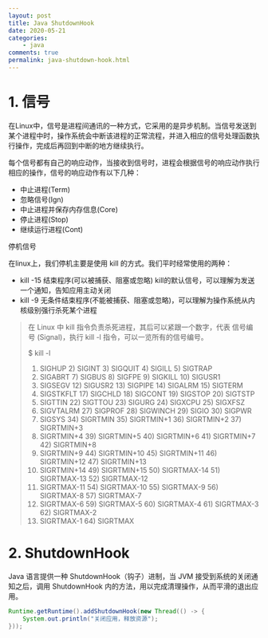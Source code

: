 ```yaml
---
layout: post
title: Java ShutdownHook
date: 2020-05-21
categories:
    - java
comments: true
permalink: java-shutdown-hook.html
---
```


# 1. 信号

在Linux中，信号是进程间通讯的一种方式，它采用的是异步机制。当信号发送到某个进程中时，操作系统会中断该进程的正常流程，并进入相应的信号处理函数执行操作，完成后再回到中断的地方继续执行。

每个信号都有自己的响应动作，当接收到信号时，进程会根据信号的响应动作执行相应的操作，信号的响应动作有以下几种：

- 中止进程(Term)
- 忽略信号(Ign)
- 中止进程并保存内存信息(Core)
- 停止进程(Stop)
- 继续运行进程(Cont)

停机信号

在linux上，我们停机主要是使用 kill 的方式。我们平时经常使用的两种：

- kill -15 <pid> 结束程序(可以被捕获、阻塞或忽略) kill的默认信号，可以理解为发送一个通知，告知应用主动关闭
- kill -9 <pid> 无条件结束程序(不能被捕获、阻塞或忽略)，可以理解为操作系统从内核级别强行杀死某个进程

> 在 Linux 中 kill 指令负责杀死进程，其后可以紧跟一个数字，代表 信号编号 (Signal)，执行 kill -l 指令，可以一览所有的信号编号。
>
> $ kill -l
>  1) SIGHUP	 2) SIGINT	 3) SIGQUIT	 4) SIGILL	 5) SIGTRAP
>  6) SIGABRT	 7) SIGBUS	 8) SIGFPE	 9) SIGKILL	10) SIGUSR1
> 11) SIGSEGV	12) SIGUSR2	13) SIGPIPE	14) SIGALRM	15) SIGTERM
> 16) SIGSTKFLT	17) SIGCHLD	18) SIGCONT	19) SIGSTOP	20) SIGTSTP
> 21) SIGTTIN	22) SIGTTOU	23) SIGURG	24) SIGXCPU	25) SIGXFSZ
> 26) SIGVTALRM	27) SIGPROF	28) SIGWINCH	29) SIGIO	30) SIGPWR
> 31) SIGSYS	34) SIGRTMIN	35) SIGRTMIN+1	36) SIGRTMIN+2	37) SIGRTMIN+3
> 38) SIGRTMIN+4	39) SIGRTMIN+5	40) SIGRTMIN+6	41) SIGRTMIN+7	42) SIGRTMIN+8
> 43) SIGRTMIN+9	44) SIGRTMIN+10	45) SIGRTMIN+11	46) SIGRTMIN+12	47) SIGRTMIN+13
> 48) SIGRTMIN+14	49) SIGRTMIN+15	50) SIGRTMAX-14	51) SIGRTMAX-13	52) SIGRTMAX-12
> 53) SIGRTMAX-11	54) SIGRTMAX-10	55) SIGRTMAX-9	56) SIGRTMAX-8	57) SIGRTMAX-7
> 58) SIGRTMAX-6	59) SIGRTMAX-5	60) SIGRTMAX-4	61) SIGRTMAX-3	62) SIGRTMAX-2
> 63) SIGRTMAX-1	64) SIGRTMAX

# 2. ShutdownHook
Java 语言提供一种 ShutdownHook（钩子）进制，当 JVM 接受到系统的关闭通知之后，调用 ShutdownHook 内的方法，用以完成清理操作，从而平滑的退出应用。

```java
Runtime.getRuntime().addShutdownHook(new Thread(() -> {
	System.out.println("关闭应用，释放资源");
}));
```
